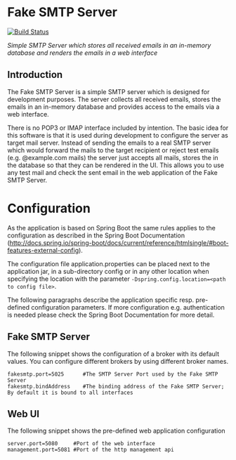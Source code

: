 # Fake SMTP Server
[![Build Status](https://travis-ci.org/gessnerfl/fake-smtp-server.svg?branch=master)](https://travis-ci.org/gessnerfl/fake-smtp-server)

*Simple SMTP Server which stores all received emails in an in-memory database and renders the emails in a web interface*

## Introduction

The Fake SMTP Server is a simple SMTP server which is designed for development purposes. The server collects all
received emails, stores the emails in an in-memory database and provides access to the emails via a web interface.

There is no POP3 or IMAP interface included by intention. The basic idea for this software is that it is used during 
development to configure the server as target mail server. Instead of sending the emails to a real SMTP server which 
would forward the mails to the target recipient or reject test emails (e.g. @example.com mails) the server just accepts
all mails, stores the in the database so that they can be rendered in the UI. This allows you to use any test mail and
check the sent email in the web application of the Fake SMTP Server.

# Configuration

As the application is based on Spring Boot the same rules applies to the configuration as described in the Spring Boot 
Documentation (http://docs.spring.io/spring-boot/docs/current/reference/htmlsingle/#boot-features-external-config).

The configuration file application.properties can be placed next to the application jar, in a sub-directory config or 
in any other location when specifying the location with the parameter `-Dspring.config.location=<path to config file>`.

The following paragraphs describe the application specific resp. pre-defined configuration parameters. If more 
configuration e.g. authentication is needed please check the Spring Boot Documentation for more detail.

## Fake SMTP Server
The following snippet shows the configuration of a broker with its default values. You can configure different brokers by using different broker names.

    fakesmtp.port=5025      #The SMTP Server Port used by the Fake SMTP Server
    fakesmtp.bindAddress    #The binding address of the Fake SMTP Server; By default it is bound to all interfaces

## Web UI
The following snippet shows the pre-defined web application configuration

    server.port=5080     #Port of the web interface
    management.port=5081 #Port of the http management api
